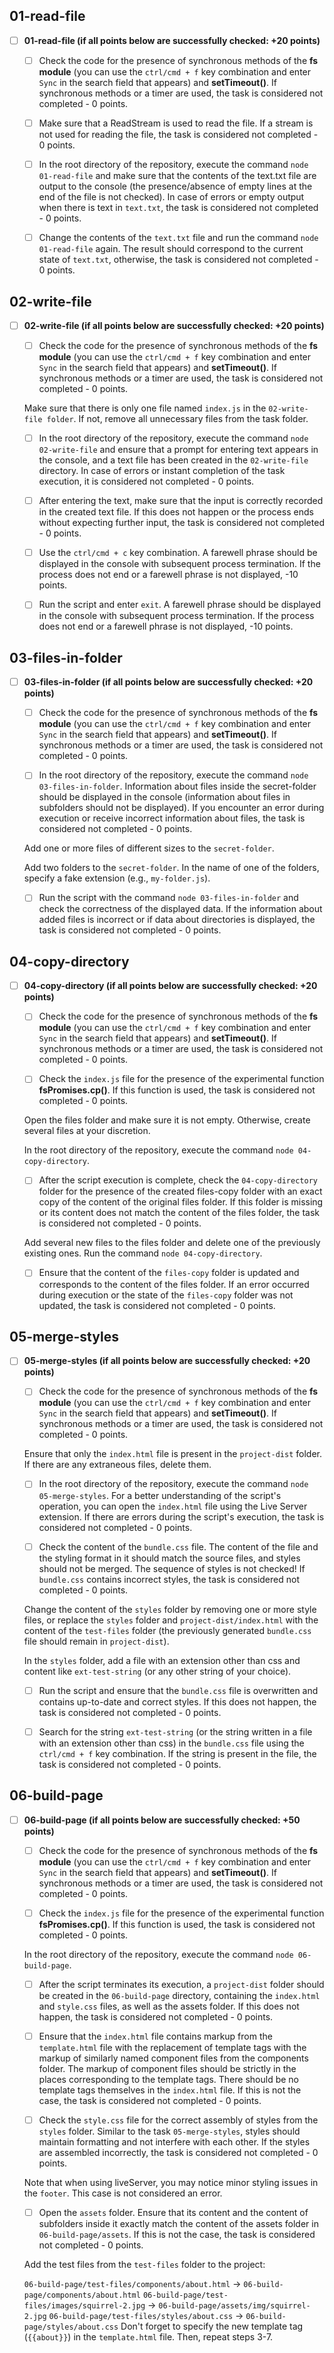 ## 01-read-file

- [ ] **01-read-file (if all points below are successfully checked: +20 points)**

  - [ ] Check the code for the presence of synchronous methods of the **fs module** (you can use the `ctrl/cmd + f` key combination and enter `Sync` in the search field that appears) and **setTimeout()**.
        If synchronous methods or a timer are used, the task is considered not completed - 0 points.

  - [ ] Make sure that a ReadStream is used to read the file.
        If a stream is not used for reading the file, the task is considered not completed - 0 points.

  - [ ] In the root directory of the repository, execute the command `node 01-read-file` and make sure that the contents of the text.txt file are output to the console (the presence/absence of empty lines at the end of the file is not checked).
        In case of errors or empty output when there is text in `text.txt`, the task is considered not completed - 0 points.

  - [ ] Change the contents of the `text.txt` file and run the command `node 01-read-file` again. The result should correspond to the current state of `text.txt`, otherwise, the task is considered not completed - 0 points.

## 02-write-file

- [ ] **02-write-file (if all points below are successfully checked: +20 points)**

  - [ ] Check the code for the presence of synchronous methods of the **fs module** (you can use the `ctrl/cmd + f` key combination and enter `Sync` in the search field that appears) and **setTimeout()**.
        If synchronous methods or a timer are used, the task is considered not completed - 0 points.

  Make sure that there is only one file named `index.js` in the `02-write-file folder`. If not, remove all unnecessary files from the task folder.

  - [ ] In the root directory of the repository, execute the command `node 02-write-file` and ensure that a prompt for entering text appears in the console, and a text file has been created in the `02-write-file` directory.
        In case of errors or instant completion of the task execution, it is considered not completed - 0 points.

  - [ ] After entering the text, make sure that the input is correctly recorded in the created text file.
        If this does not happen or the process ends without expecting further input, the task is considered not completed - 0 points.

  - [ ] Use the `ctrl/cmd + c` key combination. A farewell phrase should be displayed in the console with subsequent process termination.
        If the process does not end or a farewell phrase is not displayed, -10 points.

  - [ ] Run the script and enter `exit`. A farewell phrase should be displayed in the console with subsequent process termination.
        If the process does not end or a farewell phrase is not displayed, -10 points.

## 03-files-in-folder

- [ ] **03-files-in-folder (if all points below are successfully checked: +20 points)**

  - [ ] Check the code for the presence of synchronous methods of the **fs module** (you can use the `ctrl/cmd + f` key combination and enter `Sync` in the search field that appears) and **setTimeout()**.
        If synchronous methods or a timer are used, the task is considered not completed - 0 points.

  - [ ] In the root directory of the repository, execute the command `node 03-files-in-folder`. Information about files inside the secret-folder should be displayed in the console (information about files in subfolders should not be displayed).
        If you encounter an error during execution or receive incorrect information about files, the task is considered not completed - 0 points.

  Add one or more files of different sizes to the `secret-folder`.

  Add two folders to the `secret-folder`. In the name of one of the folders, specify a fake extension (e.g., `my-folder.js`).

  - [ ] Run the script with the command `node 03-files-in-folder` and check the correctness of the displayed data.
        If the information about added files is incorrect or if data about directories is displayed, the task is considered not completed - 0 points.

## 04-copy-directory

- [ ] **04-copy-directory (if all points below are successfully checked: +20 points)**

  - [ ] Check the code for the presence of synchronous methods of the **fs module** (you can use the `ctrl/cmd + f` key combination and enter `Sync` in the search field that appears) and **setTimeout()**.
        If synchronous methods or a timer are used, the task is considered not completed - 0 points.

  - [ ] Check the `index.js` file for the presence of the experimental function **fsPromises.cp()**.
        If this function is used, the task is considered not completed - 0 points.

  Open the files folder and make sure it is not empty. Otherwise, create several files at your discretion.

  In the root directory of the repository, execute the command `node 04-copy-directory`.

  - [ ] After the script execution is complete, check the `04-copy-directory` folder for the presence of the created files-copy folder with an exact copy of the content of the original files folder.
        If this folder is missing or its content does not match the content of the files folder, the task is considered not completed - 0 points.

  Add several new files to the files folder and delete one of the previously existing ones. Run the command `node 04-copy-directory`.

  - [ ] Ensure that the content of the `files-copy` folder is updated and corresponds to the content of the files folder.
        If an error occurred during execution or the state of the `files-copy` folder was not updated, the task is considered not completed - 0 points.

## 05-merge-styles

- [ ] **05-merge-styles (if all points below are successfully checked: +20 points)**

  - [ ] Check the code for the presence of synchronous methods of the **fs module** (you can use the `ctrl/cmd + f` key combination and enter `Sync` in the search field that appears) and **setTimeout()**.
        If synchronous methods or a timer are used, the task is considered not completed - 0 points.

  Ensure that only the `index.html` file is present in the `project-dist` folder. If there are any extraneous files, delete them.

  - [ ] In the root directory of the repository, execute the command `node 05-merge-styles`. For a better understanding of the script's operation, you can open the `index.html` file using the Live Server extension.
        If there are errors during the script's execution, the task is considered not completed - 0 points.

  - [ ] Check the content of the `bundle.css` file. The content of the file and the styling format in it should match the source files, and styles should not be merged. The sequence of styles is not checked!
        If `bundle.css` contains incorrect styles, the task is considered not completed - 0 points.

  Change the content of the `styles` folder by removing one or more style files, or replace the `styles` folder and `project-dist/index.html` with the content of the `test-files` folder (the previously generated `bundle.css` file should remain in `project-dist`).

  In the `styles` folder, add a file with an extension other than css and content like `ext-test-string` (or any other string of your choice).

  - [ ] Run the script and ensure that the `bundle.css` file is overwritten and contains up-to-date and correct styles.
        If this does not happen, the task is considered not completed - 0 points.

  - [ ] Search for the string `ext-test-string` (or the string written in a file with an extension other than css) in the `bundle.css` file using the `ctrl/cmd + f` key combination.
        If the string is present in the file, the task is considered not completed - 0 points.

## 06-build-page

- [ ] **06-build-page (if all points below are successfully checked: +50 points)**

  - [ ] Check the code for the presence of synchronous methods of the **fs module** (you can use the `ctrl/cmd + f` key combination and enter `Sync` in the search field that appears) and **setTimeout()**.
        If synchronous methods or a timer are used, the task is considered not completed - 0 points.

  - [ ] Check the `index.js` file for the presence of the experimental function **fsPromises.cp()**.
        If this function is used, the task is considered not completed - 0 points.

  In the root directory of the repository, execute the command `node 06-build-page`.

  - [ ] After the script terminates its execution, a `project-dist` folder should be created in the `06-build-page` directory, containing the `index.html` and `style.css` files, as well as the assets folder.
        If this does not happen, the task is considered not completed - 0 points.

  - [ ] Ensure that the `index.html` file contains markup from the `template.html` file with the replacement of template tags with the markup of similarly named component files from the components folder. The markup of component files should be strictly in the places corresponding to the template tags. There should be no template tags themselves in the `index.html` file.
        If this is not the case, the task is considered not completed - 0 points.

  - [ ] Check the `style.css` file for the correct assembly of styles from the `styles` folder. Similar to the task `05-merge-styles`, styles should maintain formatting and not interfere with each other.
        If the styles are assembled incorrectly, the task is considered not completed - 0 points.

  Note that when using liveServer, you may notice minor styling issues in the `footer`. This case is not considered an error.

  - [ ] Open the `assets` folder. Ensure that its content and the content of subfolders inside it exactly match the content of the assets folder in `06-build-page/assets`.
        If this is not the case, the task is considered not completed - 0 points.

  Add the test files from the `test-files` folder to the project:

  `06-build-page/test-files/components/about.html` -> `06-build-page/components/about.html`
  `06-build-page/test-files/images/squirrel-2.jpg` -> `06-build-page/assets/img/squirrel-2.jpg`
  `06-build-page/test-files/styles/about.css` -> `06-build-page/styles/about.css`
  Don't forget to specify the new template tag (`{{about}}`) in the `template.html` file. Then, repeat steps 3-7.
